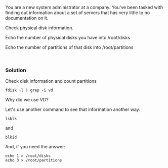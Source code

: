 You are a new system administrator at a company. You've been tasked with finding out information about a set of servers that has very little to no documentation on it. 

Check physical disk information.

Echo the number of physical disks you have into /root/disks

Echo the number of partitions of that disk into /root/partitions

<br>

### Solution


Check disk information and count partitions

```plain
fdisk -l | grep -i vd
```

Why did we use VD?

Let's use another command to see that information another way.
```plain
lsblk
```

and

```plain
blkid
```

And, if you need the answer:

```plain
echo 1 > /root/disks
echo 3 > /root/partitions
```

